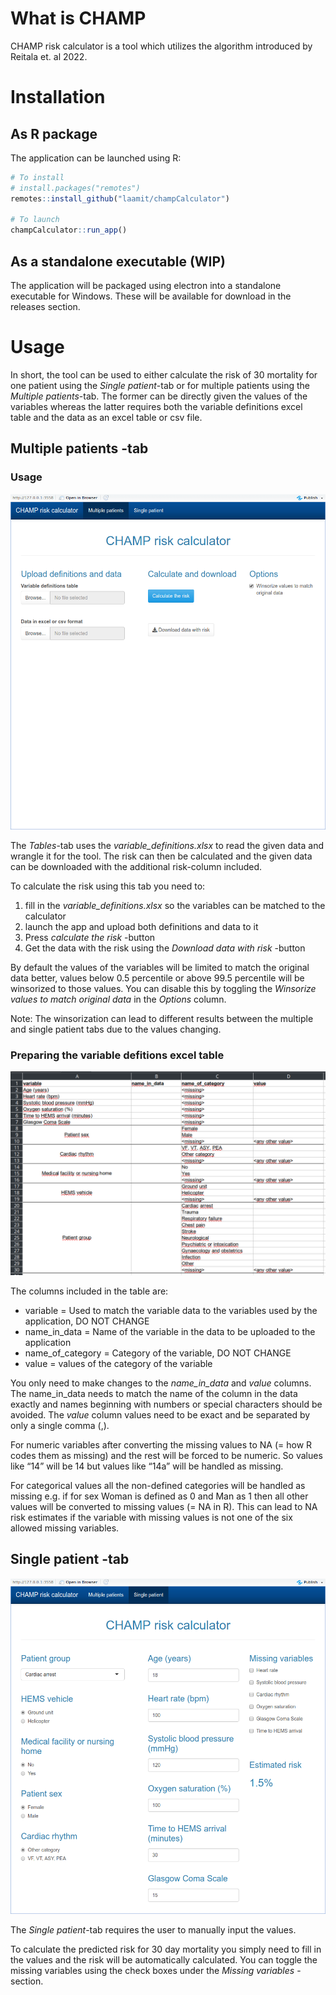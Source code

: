 
# What is CHAMP

CHAMP risk calculator is a tool which utilizes the algorithm introduced
by Reitala et. al 2022.

# Installation

## As R package

The application can be launched using R:

``` r
# To install
# install.packages("remotes")
remotes::install_github("laamit/champCalculator")

# To launch
champCalculator::run_app()
```

## As a standalone executable (WIP)

The application will be packaged using electron into a standalone
executable for Windows. These will be available for download in the
releases section.

# Usage

In short, the tool can be used to either calculate the risk of 30
mortality for one patient using the *Single patient*-tab or for multiple
patients using the *Multiple patients*-tab. The former can be directly
given the values of the variables whereas the latter requires both the
variable definitions excel table and the data as an excel table or csv
file.

## Multiple patients -tab

### Usage

![](vignettes/champ_multiple.png)

The *Tables*-tab uses the *variable_definitions.xlsx* to read the given
data and wrangle it for the tool. The risk can then be calculated and
the given data can be downloaded with the additional risk-column
included.

To calculate the risk using this tab you need to:

1.  fill in the *variable_definitions.xlsx* so the variables can be
    matched to the calculator
2.  launch the app and upload both definitions and data to it
3.  Press *calculate the risk* -button
4.  Get the data with the risk using the *Download data with risk*
    -button

By default the values of the variables will be limited to match the
original data better, values below 0.5 percentile or above 99.5
percentile will be winsorized to those values. You can disable this by
toggling the *Winsorize values to match original data* in the *Options*
column.

Note: The winsorization can lead to different results between the
multiple and single patient tabs due to the values changing.

### Preparing the variable defitions excel table

![](vignettes/champ_variable_definitions.png)

The columns included in the table are:

-   variable = Used to match the variable data to the variables used by
    the application, DO NOT CHANGE
-   name_in_data = Name of the variable in the data to be uploaded to
    the application
-   name_of_category = Category of the variable, DO NOT CHANGE
-   value = values of the category of the variable

You only need to make changes to the *name_in_data* and *value* columns.
The name_in_data needs to match the name of the column in the data
exactly and names beginning with numbers or special characters should be
avoided. The *value* column values need to be exact and be separated by
only a single comma (,).

For numeric variables after converting the missing values to NA (= how R
codes them as missing) and the rest will be forced to be numeric. So
values like “14” will be 14 but values like “14a” will be handled as
missing.

For categorical values all the non-defined categories will be handled as
missing e.g. if for sex Woman is defined as 0 and Man as 1 then all
other values will be converted to missing values (= NA in R). This can
lead to NA risk estimates if the variable with missing values is not one
of the six allowed missing variables.

## Single patient -tab

![](vignettes/champ_single.png)

The *Single patient*-tab requires the user to manually input the values.

To calculate the predicted risk for 30 day mortality you simply need to
fill in the values and the risk will be automatically calculated. You
can toggle the missing variables using the check boxes under the
*Missing variables* -section.
